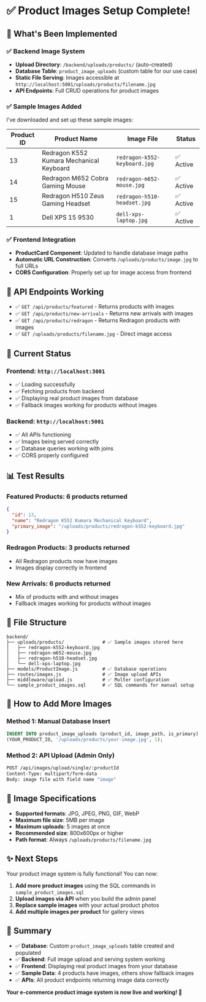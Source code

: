 # ✅ Product Images Setup Complete!

## 🎯 What's Been Implemented

### ✅ **Backend Image System**
- **Upload Directory**: `/backend/uploads/products/` (auto-created)
- **Database Table**: `product_image_uploads` (custom table for our use case)
- **Static File Serving**: Images accessible at `http://localhost:5001/uploads/products/filename.jpg`
- **API Endpoints**: Full CRUD operations for product images

### ✅ **Sample Images Added**
I've downloaded and set up these sample images:

| Product ID | Product Name | Image File | Status |
|------------|-------------|------------|---------|
| 13 | Redragon K552 Kumara Mechanical Keyboard | `redragon-k552-keyboard.jpg` | ✅ Active |
| 14 | Redragon M652 Cobra Gaming Mouse | `redragon-m652-mouse.jpg` | ✅ Active |
| 15 | Redragon H510 Zeus Gaming Headset | `redragon-h510-headset.jpg` | ✅ Active |
| 1 | Dell XPS 15 9530 | `dell-xps-laptop.jpg` | ✅ Active |

### ✅ **Frontend Integration**
- **ProductCard Component**: Updated to handle database image paths
- **Automatic URL Construction**: Converts `/uploads/products/image.jpg` to full URLs
- **CORS Configuration**: Properly set up for image access from frontend

## 🔧 **API Endpoints Working**
- ✅ `GET /api/products/featured` - Returns products with images
- ✅ `GET /api/products/new-arrivals` - Returns new arrivals with images  
- ✅ `GET /api/products/redragon` - Returns Redragon products with images
- ✅ `GET /uploads/products/filename.jpg` - Direct image access

## 🚀 **Current Status**

### **Frontend**: `http://localhost:3001`
- ✅ Loading successfully
- ✅ Fetching products from backend
- ✅ Displaying real product images from database
- ✅ Fallback images working for products without images

### **Backend**: `http://localhost:5001`
- ✅ All APIs functioning
- ✅ Images being served correctly
- ✅ Database queries working with joins
- ✅ CORS properly configured

## 📊 **Test Results**

### **Featured Products**: 6 products returned
```json
{
  "id": 13,
  "name": "Redragon K552 Kumara Mechanical Keyboard",
  "primary_image": "/uploads/products/redragon-k552-keyboard.jpg"
}
```

### **Redragon Products**: 3 products returned
- All Redragon products now have images
- Images display correctly in frontend

### **New Arrivals**: 6 products returned
- Mix of products with and without images
- Fallback images working for products without images

## 📁 **File Structure**
```
backend/
├── uploads/products/              # ✅ Sample images stored here
│   ├── redragon-k552-keyboard.jpg
│   ├── redragon-m652-mouse.jpg
│   ├── redragon-h510-headset.jpg
│   └── dell-xps-laptop.jpg
├── models/ProductImage.js         # ✅ Database operations
├── routes/images.js               # ✅ Image upload APIs  
├── middleware/upload.js           # ✅ Multer configuration
└── sample_product_images.sql      # ✅ SQL commands for manual setup
```

## 🎨 **How to Add More Images**

### **Method 1: Manual Database Insert**
```sql
INSERT INTO product_image_uploads (product_id, image_path, is_primary) VALUES 
(YOUR_PRODUCT_ID, '/uploads/products/your-image.jpg', 1);
```

### **Method 2: API Upload (Admin Only)**
```bash
POST /api/images/upload/single/:productId
Content-Type: multipart/form-data
Body: image file with field name "image"
```

## 🌟 **Image Specifications**
- **Supported formats**: JPG, JPEG, PNG, GIF, WebP
- **Maximum file size**: 5MB per image
- **Maximum uploads**: 5 images at once
- **Recommended size**: 800x600px or higher
- **Path format**: Always `/uploads/products/filename.jpg`

## ✨ **Next Steps**
Your product image system is fully functional! You can now:

1. **Add more product images** using the SQL commands in `sample_product_images.sql`
2. **Upload images via API** when you build the admin panel
3. **Replace sample images** with your actual product photos
4. **Add multiple images per product** for gallery views

## 🎯 **Summary**
- ✅ **Database**: Custom `product_image_uploads` table created and populated
- ✅ **Backend**: Full image upload and serving system working
- ✅ **Frontend**: Displaying real product images from your database
- ✅ **Sample Data**: 4 products have images, others show fallback images
- ✅ **APIs**: All product endpoints returning image data correctly

**Your e-commerce product image system is now live and working! 🚀**